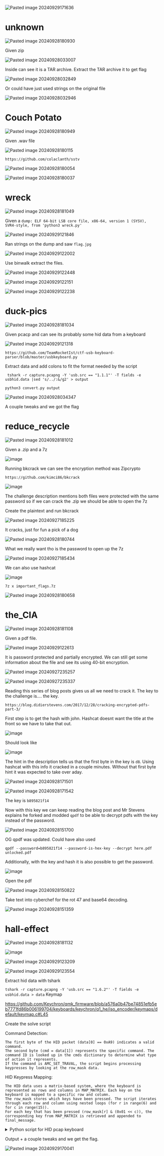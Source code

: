 ![Pasted image 20240929171636](https://github.com/user-attachments/assets/a75ead65-80a1-44aa-8d9e-65ff84269496)

# unknown

![Pasted image 20240928180930](https://github.com/user-attachments/assets/828d48f1-fca1-4b57-8c8e-e051b5de3a99)

Given zip

![Pasted image 20240928033007](https://github.com/user-attachments/assets/f944fcef-58bf-4561-8534-d988ef732aaa)

Inside can see it is a TAR archive. Extract the TAR archive it to get flag

![Pasted image 20240928032849](https://github.com/user-attachments/assets/9d6619ff-6ed1-4f70-92f9-4274e3ac8fb2)

Or could have just used strings on the original file

![Pasted image 20240928032946](https://github.com/user-attachments/assets/4354214b-d380-4726-b6bd-81187efce183)

# Couch Potato

![Pasted image 20240928180949](https://github.com/user-attachments/assets/8efa2102-4ee9-4752-a615-b9d27416d2ac)

Given .wav file

![Pasted image 20240928180115](https://github.com/user-attachments/assets/e7a64455-e010-432e-9602-b36106c29920)

`https://github.com/colaclanth/sstv`

![Pasted image 20240928180054](https://github.com/user-attachments/assets/023570fa-d462-4c7c-b465-a5798d8917d9)


![Pasted image 20240928180037](https://github.com/user-attachments/assets/ba71c292-d469-42d2-9aa0-20f0412e6129)

# wreck

![Pasted image 20240928181049](https://github.com/user-attachments/assets/4f42eb64-467b-485d-a212-59e678b28452)

Given a `dump: ELF 64-bit LSB core file, x86-64, version 1 (SYSV), SVR4-style, from 'python3 wreck.py'`

![Pasted image 20240929121846](https://github.com/user-attachments/assets/709a6614-60ff-42ef-b2b4-17c3fb6b8c68)

Ran strings on the dump and saw `flag.jpg`

![Pasted image 20240929122002](https://github.com/user-attachments/assets/d08c05da-8d58-4e43-8c69-aa63069b35d2)

Use binwalk extract the files.

![Pasted image 20240929122448](https://github.com/user-attachments/assets/f7eb1c93-8b11-423e-91b0-46b51f311b13)

![Pasted image 20240929122151](https://github.com/user-attachments/assets/74bafc8c-d71f-4904-b2d7-aa72c0857321)

![Pasted image 20240929122238](https://github.com/user-attachments/assets/0317acaa-21aa-4777-98be-8f69d2ad1e0f)

# duck-pics

![Pasted image 20240928181034](https://github.com/user-attachments/assets/1376d40e-1cf9-40f3-9c86-c9dfebd9629f)

Given pcacp and can see its probably some hid data from a keyboard

![Pasted image 20240929121318](https://github.com/user-attachments/assets/1611dbd8-2ced-4751-855f-b4ee11d43cc0)


```
https://github.com/TeamRocketIst/ctf-usb-keyboard-parser/blob/master/usbkeyboard.py
```

Extract data and add colons to fit the format needed by the script

```
 tshark -r capture.pcapng -Y 'usb.src == "1.1.1"' -T fields -e usbhid.data |sed 's/../:&/g2' > output
```

```
python3 convert.py output 
```

![Pasted image 20240928034347](https://github.com/user-attachments/assets/d40dde77-d43e-4043-9138-4d375cbe38e3)

A couple tweaks and we got the flag

# reduce_recycle

![Pasted image 20240928181012](https://github.com/user-attachments/assets/ff3fc277-bb96-4182-b1d0-6e740ae59d1a)

Given a .zip and a 7z

![image](https://github.com/user-attachments/assets/e9d4bae5-5ddb-427c-9872-1dbac9b459dd)

Running bkcrack we can see the encryption method was Zipcrypto
```
https://github.com/kimci86/bkcrack
```

![image](https://github.com/user-attachments/assets/9fc5945d-7630-4098-9b83-4102e926c345)

The challenge description mentions both files were protected with the same password so if we can crack the .zip we should be able to open the 7z

Create the plaintext and run bkcrack

![Pasted image 20240927185225](https://github.com/user-attachments/assets/798c9d91-f094-461b-94c9-b4d1c123350f)

It cracks, just for fun a pick of a dog

![Pasted image 20240928180744](https://github.com/user-attachments/assets/76b5c495-4627-4bfa-a552-5336b7eaab24)

What we really want tho is the password to open up the 7z

![Pasted image 20240927185434](https://github.com/user-attachments/assets/b8dd4b0b-5c0a-4a8c-8512-7811185c2a31)

We can also use hashcat 

![image](https://github.com/user-attachments/assets/fb15de4f-2b1c-4366-8a54-e6949040cd0b)


`7z x important_flags.7z`

![Pasted image 20240928180658](https://github.com/user-attachments/assets/4cf830c0-e602-4529-81f1-97da3bfc4ee2)


# the_CIA

![Pasted image 20240928181108](https://github.com/user-attachments/assets/c2b42179-5b3b-4db9-806a-2e038211bdbd)

Given a pdf file.

![Pasted image 20240929122613](https://github.com/user-attachments/assets/b83b73ba-080b-49f3-ad96-a9c19210138a)

It is password protected and partially encrypted. We can still get some information about the file and see its using 40-bit encryption. 

![Pasted image 20240927235257](https://github.com/user-attachments/assets/67c8821b-d5bf-484d-8b46-2d298747b000)

![Pasted image 20240927235337](https://github.com/user-attachments/assets/953e00a0-4a90-4eda-90c0-e75233553367)

Reading this series of blog posts gives us all we need to crack it. The key to the challenge is.... the key. 

`https://blog.didierstevens.com/2017/12/28/cracking-encrypted-pdfs-part-3/`

First step is to get the hash with john. Hashcat doesnt want the title at the front so we have to take that out.

![image](https://github.com/user-attachments/assets/0f450f95-829a-419e-b22a-a243ea7c475a)

Should look like

![image](https://github.com/user-attachments/assets/bf1cb0d1-0bd2-4259-9af3-58e09cac9ad0)

The hint in the description tells us that the first byte in the key is `d8`. Using hashcat with this info it cracked in a couple minutes.
Without that first byte hint it was expected to take over aday.

![Pasted image 20240928171501](https://github.com/user-attachments/assets/894f3c68-5025-45b4-919a-9b5ba36b19c3)

![Pasted image 20240928171542](https://github.com/user-attachments/assets/0c4a622d-4d02-46ba-9e59-0d9fa5eee849)

The key is `b895821f14`

Now with this key we can keep reading the blog post and Mr Stevens explains he forked and modded `qpdf` to be able to decrypt pdfs with the key instead of the password.

![Pasted image 20240928151700](https://github.com/user-attachments/assets/6dad7dbe-88f2-4145-b200-7fb09133c5be)

OG qpdf was updated. Could have also used

```
qpdf --password=b895821f14 --password-is-hex-key --decrypt here.pdf unlocked.pdf 
```
Additionally, with the key and hash it is also possible to get the password.

![image](https://github.com/user-attachments/assets/9e077a24-5dd4-4fdb-a688-f26e6b31f099)

Open the pdf

![Pasted image 20240928150822](https://github.com/user-attachments/assets/2f766108-8ff9-495a-bea4-54cfd2435e27)

Take text into cyberchef for the rot 47 and base64 decoding. 

![Pasted image 20240928151359](https://github.com/user-attachments/assets/357fc186-f3bd-47f8-a0a8-70bb706165cc)

# hall-effect

![Pasted image 20240928181132](https://github.com/user-attachments/assets/599a82d4-4d69-4f9e-bd6f-8cd32e853dbe)


![image](https://github.com/user-attachments/assets/3d6edcab-e32a-41b5-8a4f-2869d502efe5)


![Pasted image 20240929123209](https://github.com/user-attachments/assets/43b1d201-8537-4f32-9f10-f7c2f06c49d6)

![Pasted image 20240929123554](https://github.com/user-attachments/assets/03b3edb8-2106-4342-a703-d30b40eff708)

Extract hid data with tshark

`
tshark -r capture.pcapng -Y 'usb.src == "1.6.2"' -T fields -e usbhid.data > data
`
Keymap

https://github.com/Keychron/qmk_firmware/blob/a576a0b47be74851efb5eb7771fd86b006199704/keyboards/keychron/q1_he/iso_encoder/keymaps/default/keymap.c#L45

Create the solve script

Command Detection:

    The first byte of the HID packet (data[0] == 0xA9) indicates a valid command.
    The second byte (cmd = data[1]) represents the specific command. The command ID is looked up in the cmds dictionary to determine what type of action it represents.
    If the command is AMC_SET_TRAVAL, the script begins processing keypresses by looking at the row_mask data.

HID Keypress Mapping:

    The HID data uses a matrix-based system, where the keyboard is represented as rows and columns in MAP_MATRIX. Each key on the keyboard is mapped to a specific row and column.
    The row_mask stores which keys have been pressed. The script iterates through each row and column using nested loops (for r in range(6) and for c in range(15)).
    For each key that has been pressed (row_mask[r] & (0x01 << c)), the corresponding key from MAP_MATRIX is retrieved and appended to final_message.

<details>

<summary>Python script for HID pcap keyboard</summary>

```
   cmds = {
    "AMC_GET_VERSION": 0x01,
    "AMC_GET_PROFILES_INFO": 0x10,
    "AMC_SELECT_PROFILE": 0x11,
    "AMC_GET_PROFILE_RAW": 0x12,
    "AMC_SET_PROFILE_NAME": 0x13,
    "AMC_SET_TRAVAL": 0x14,
    "AMC_SET_ADVANCE_MODE": 0x15,
    "AMC_CLEAR_PROFILE": 0x1D,
    "AMC_SAVE_PROFILE": 0x1F,
    "AMC_GET_CURVE": 0x20,
    "AMC_SET_CURVE": 0x21,
    "AMC_GET_GAME_CONTROLLER_MODE": 0x22,
    "AMC_SET_GAME_CONTROLLER_MODE": 0x23,
    "AMC_GET_REALTIME_TRAVEL": 0x30,
    "AMC_CALIBRATE": 0x40,
    "AMC_GET_CALIBRATE_STATE": 0x41,
    "AMC_GET_CALIBRATED_VALUE": 0x42,
}

packets = open("./data").readlines()

MAP_MATRIX = [
    ["ESC", "F1", "F2", "F3", "F4", "F5", "F6", "F7", "F8", "F9", "F10", "F11", "F12", "DEL", "MUTE"],
    ["GRV", "1", "2", "3", "4", "5", "6", "7", "8", "9", "0", "-", "=", "BSPC", "PGUP"],
    ["TAB", "q", "w", "e", "r", "t", "y", "u", "i", "o", "p", "[", "]", "PGDN"],
    ["CAPS", "a", "s", "d", "f", "g", "h", "j", "k", "l", ":", "'", "NUHS", "ENT", "HOME"],
    ["LSFT", "NUBS", "z", "x", "c", "v", "b", "n", "m", ",", ".", "/", "RSFT", "UP"],
    ["LCTL", "LGUI", "LALT", "SPC", "RALT", "WIN_FN", "RCTL", "LEFT", "DOWN", "RGHT"],
]

SHIFTED_SYMBOLS = {
    "1": "!",
    "2": "@",
    "3": "#",
    "4": "$",
    "5": "%",
    "6": "^",
    "7": "&",
    "8": "*",
    "9": "(",
    "0": ")",
    "-": "_",
    "=": "+",
    "[": "{",
    "]": "}",
    ":": ":",
    "'": "\"",
    ",": "<",
    ".": ">",
    "/": "?",
}

final_message = []
previous_key = None

for pkt in packets:
    pkt = pkt.strip()
    data = bytes.fromhex(pkt)
    if data and data[0] == 0xA9:
        cmd = data[1]
        cmd_id = list(cmds.keys())[list(cmds.values()).index(cmd)]
        if cmd_id == "AMC_SET_TRAVAL":
            profile = data[2]
            mode = data[3]
            act_pt = data[4]
            sens = data[5]
            rls_sens = data[6]
            entire = data[7]
            row_mask = [0] * 6
            matrix = [[0] * 15 for _ in range(6)]

            if not entire:
                for i in range(6):
                    j = 8 + i * 3
                    row_mask[i] = int.from_bytes(data[j : j + 3], byteorder="little")

                for r in range(6):
                    for c in range(15):
                        try:
                            if row_mask[r] & (0x01 << c):
                                key = MAP_MATRIX[r][c]
                                if key == "LSFT":
                                    # Capitalize or modify the last appended key
                                    if previous_key and previous_key.isalpha():
                                        final_message[-1] = previous_key.upper()
                                    elif previous_key in SHIFTED_SYMBOLS:
                                        final_message[-1] = SHIFTED_SYMBOLS[previous_key]
                                else:
                                    final_message.append(key)
                                    previous_key = key
                        except IndexError:
                            print(f"Error accessing MAP_MATRIX at row {r}, col {c}")

final_string = ''.join(final_message)
print(final_string)
                               
```

</details>

Output + a couple tweaks and we get the flag.

![Pasted image 20240929170041](https://github.com/user-attachments/assets/79599239-7414-4daa-93d1-288fadc99a2b)
